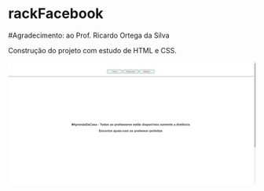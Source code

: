 # rackFacebook

#Agradecimento: ao Prof. Ricardo Ortega da Silva

Construção do projeto com estudo de HTML e CSS.

![rackfacebook](projetofinal.gif)
